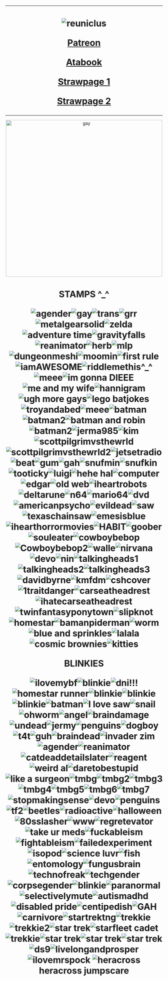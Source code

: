  ***
<h1 align="center">   
  
![reuniclus](https://static.wikia.nocookie.net/vees-total-pokemon/images/a/a2/3ani_579_xy.gif/revision/latest?cb=20201016204433)

[Patreon](https://www.patreon.com/riddlemorgue/about)

[Atabook](https://therlddler.atabook.org/) 

[Strawpage 1](https://hal-emmerich.straw.page/) 

[Strawpage 2](https://gideon-graves.straw.page)
</h1>

***
<p align="center">
<img width="500" alt="gay" src="https://64.media.tumblr.com/c7f03399aca84607254533eea0aef374/72585813b63f7be6-a8/s1280x1920/9c907f660b94e70ee86c2dea0cd2716ba1a0fb5c.pnj">
<p> 

<h1 align="center">  
STAMPS ^_^  
  
![agender](https://64.media.tumblr.com/d0e7fdf8fd808a59c794bac370084a10/85e0f5d14f85bcb6-c4/s100x200/a9da74d7a58a2bb03fff7a783bc6964ffb1c4bb6.pnj)![gay](https://64.media.tumblr.com/43880b96b9bf4f5da0d1b2cb071ecef8/d7d529b67f874c85-16/s100x200/74acd2a5925d6bf324a93cae32c7214f052649d8.pnj)![trans](https://64.media.tumblr.com/03e89ffc0b703f60ba8acdf92774e565/beec7440bc92a6a5-b7/s100x200/3586d6d98dca9212bf9e875c64adcaeb35022b71.pnj)![grr](https://github.com/user-attachments/assets/d417dd25-680e-41c0-9899-71cd62e49001)![metalgearsolid](https://64.media.tumblr.com/66148129afda7c853d13ec4f4f1ea72c/tumblr_prx1b13pVx1xzybrpo1_100.gifv)![zelda](https://64.media.tumblr.com/a3ba978a589d64a21094bac3e60c65b9/tumblr_ptbgowgMb41xzybrpo3_100.pnj)![adventure time](https://64.media.tumblr.com/8a31e78f49065985ab23475da01b56c8/09754a608e07afc2-c7/s100x200/5a348b6985778c8e75a741069db298687ed4e735.pnj)![gravityfalls](https://64.media.tumblr.com/2a106033b18eb09944dc25269874d9ee/d8d8cf49230dd280-2a/s100x200/6daa357dcf5bcab439799e4c411841e2a9752613.gifv)![reanimator](https://64.media.tumblr.com/f692f92b5322fe3378000eae4e3c28c9/6a42514c3ffcfcbf-38/s100x200/d1951410e2611c314dd4573d7ccdcecbbc334937.pnj)![herb](https://64.media.tumblr.com/0796d71bf8403100e7e284e8f5762570/859dad767039a52d-7c/s100x200/d1b48586209019cf8ca23d604437e4c26806fe03.jpg)![mlp](https://64.media.tumblr.com/53fe3f4fb1e6a58435d29621bff55bca/5893bcc3b4ba9f5b-db/s250x250_c1/a91371a55be5de21c314f109a54a8f943eef9b18.gifv)![dungeonmeshi](https://64.media.tumblr.com/7ef45c1787a03b7759abbc42cc90fe87/b553fbecacc6e296-58/s100x200/7ff9093e8100769e5c520f2d62f78bab31eda61d.gifv)![moomin](https://64.media.tumblr.com/ae1d3d24e6902ffe9ef4fc1773b2eeb5/85f4f2fed7740bac-ee/s100x200/9e8f69d5d8487f6b979433605319779cf37da37f.pnj)![first rule](https://64.media.tumblr.com/64462f504ecec24bf905042c1cb97c87/4fa61a748f70571b-93/s100x200/94df7bc64a2c998b7002d4c8e5d90083cc15afce.pnj)![iamAWESOME](https://64.media.tumblr.com/e496114841373a8802a4a254b6f70236/430287f45c8133f7-ea/s100x200/d2d921aaa351a258bf7d481b62327f4a4f176f52.gifv)![riddlemethis^_^](https://64.media.tumblr.com/cd2c94815f01582c97d03a5f71f1a651/c7ec99018e074490-e5/s100x200/58a5398daac9786719edf40d3f7f14ae3cc68a34.gifv)![meee](https://64.media.tumblr.com/df3d0153bf24f6412d750f5de3cd45b2/ba20ff6339b392ae-f1/s100x200/864b90c0432bec0b517f50e92fa5620ca157eb08.pnj)![im gonna DIEEE](https://64.media.tumblr.com/2539de4884a6f3cfb3f747627dce3c07/fb50ac80fc4f5352-2b/s250x400/a26516721d8fc124dc449cca78bc077a36db1eed.gifv)![me and my wife](https://github.com/user-attachments/assets/c068e9ff-e8bd-41b9-9c62-22b6a18b152d)![hannigram](https://github.com/user-attachments/assets/50545d32-7d4f-48e8-bb10-53b12731fc1a)![ugh more gays](https://64.media.tumblr.com/4e3b03eb093853316498338fd8d3f2ae/4fbac6bde9a4b220-b9/s100x200/1e94ae657e3f86f85fef0691f4c70d25196b085d.pnj)![lego batjokes](https://github.com/user-attachments/assets/82258116-2a13-45dc-88ad-f2bc63c4a401)![troyandabed](https://64.media.tumblr.com/030ebc34c0b6ab9ba31a44ad020d3629/85f4f2fed7740bac-f0/s100x200/5c9579b72abb8a04afb5dcef442e9b375d67946d.gifv)![meee](https://64.media.tumblr.com/09bfcc07d718e7c41d3621771271b21f/4fbac6bde9a4b220-5d/s100x200/b7da63e428e00a96ae0d43d1a604d615bf8fe1ec.pnj)![batman](https://64.media.tumblr.com/f0c0e098e1ba0aab9973ab3cf821a30d/acb7fad734947539-a7/s100x200/e3c255aa17df010add5c2790723e5e36b488883b.pnj)![batman2](https://64.media.tumblr.com/b7320985e1bf0472d2373ffe5c010b49/a16a1e336682ecbc-51/s100x200/9638a8477a0db2391da175f7e2b7f0217fbd4f1a.gifv)![batman and robin](https://64.media.tumblr.com/3548524078b372623bd47404edb59944/a16a1e336682ecbc-b4/s250x400/02fc2242858846520fc5f5f53c9ab3f6825cb68c.gifv)![batman2](https://64.media.tumblr.com/b94e18d7ad8e7f69067c0b1b087dee0a/a16a1e336682ecbc-98/s100x200/3131ddfc72c43da0ecce8c047c4c14516ca1370c.gifv)![jerma985](https://github.com/user-attachments/assets/3b531fe8-e2fa-4d64-b35b-054a1d80afbd)![kim](https://64.media.tumblr.com/5aa390885138a9aba1af55d0ba86184e/47dba9724143cb2a-0a/s100x200/75dfa2076ad394a80a5ec1a0009961320765d66a.gifv)![scottpilgrimvsthewrld](https://64.media.tumblr.com/049fc1895b702dbf92db6b69ec84d21a/47dba9724143cb2a-d9/s100x200/39726ee43a70fbd92984128503a3efffd1adcf20.pnj)![scottpilgrimvsthewrld2](https://64.media.tumblr.com/e4361cf702b40102b89b4bbb32e0b21f/c16e50f1233d8914-36/s100x200/cfccbb2731f370aa651f7cc1073236a7edc28cef.pnj)![jetsetradio](https://64.media.tumblr.com/cebdcb6ec10ba11a568738fbe106d7c1/tumblr_pbfpe7NpEk1xz2nuuo1_100.pnj)![beat](https://64.media.tumblr.com/691d81ce6aa1047af26faa08517c60d5/tumblr_pbfpe7NpEk1xz2nuuo4_100.pnj)![gum](https://64.media.tumblr.com/7ebe253a03fcc415d4c1e3cce0588d7b/tumblr_pbfpe7NpEk1xz2nuuo5_100.pnj)![gah](https://64.media.tumblr.com/4b73ba40baccc9a0ce93e00b478d09b7/2c56ced0da2eab54-49/s100x200/2b81081eaab1a07321d8960ab843c2dc089f02c8.gifv)![snufmin](https://64.media.tumblr.com/5feba9ad066bfc9a4e3b857d1c71dda4/8a52b2cab4f6f81a-fe/s100x200/07fe3475b4fd29be2f2cd107c9a8c1f961b2294e.gifv)![snufkin](https://64.media.tumblr.com/58700c9a5186e026cf143cfb92d4c043/tumblr_pub37jYcn21xbgu08o1_100.pnj)![tooticky](https://64.media.tumblr.com/32a8d302eb091fbe2c841938f7976ae4/b98e3ed292245e5d-55/s100x200/f6b7ff60fd58c3a9e6842bae0ab2f10866e74925.webp)![luigi](https://64.media.tumblr.com/229d317c95cfa8881fde2576687feb25/eae413e76838873a-58/s100x200/b58289e1fbab0896a80d80acfabf8e03fa37552f.jpg)![hehe hal](https://64.media.tumblr.com/0f964872dd86a1bf469c5c39a6293b3d/7e11596e8fea4587-36/s100x200/af471d2fafeb82e190a8a1d2d797411ddbd4065e.pnj)![computer](https://github.com/user-attachments/assets/eedc9883-cda5-4c26-bb02-ef28e26cac5c)![edgar](https://64.media.tumblr.com/2cab91897608a03429a592df7e874e87/7e11596e8fea4587-b7/s100x200/10685a45c438c669fa7008f5d65b470b76c97ad3.pnj)![old web](https://64.media.tumblr.com/9c2247eea4553ed4e5937e6685c1e2cf/321aa268678c99b9-e4/s100x200/442a82ef4b82a1d7dd9d09022f490a4243b86ada.pnj)![iheartrobots](https://64.media.tumblr.com/105bd1ea1f0e1a815a570d5419acf2bd/321aa268678c99b9-e6/s100x200/9da1d68dc67163e827818707acf244b75b2eb50c.gifv)![deltarune](https://64.media.tumblr.com/f0e21ac554a528afda1520a8f0276025/79d8b316934d24c3-14/s100x200/b1ee7ef79215e8a5a3a90c35c441c1e1f40ef669.gifv)![n64](https://64.media.tumblr.com/471c4729fc524e59de01e6707785c12a/542c1391a5391251-eb/s100x200/d95ce2fe04be5285d2a8aedf55f05995d2490f7e.gifv)![mario64](https://64.media.tumblr.com/077459a05a4765903092eecf58477d45/79d8b316934d24c3-80/s100x200/b5eeebd0e01ba3af35a469dc39ffaaa28fa7ef52.pnj)![dvd](https://64.media.tumblr.com/603280bb25174fe4ab92aa165ef7d0a8/321aa268678c99b9-ff/s100x200/d28fa8f73c9bd03444110b6b310f5a53cc2bd5eb.gifv)![americanpsycho](https://64.media.tumblr.com/077d497b257b0e7505f189196db59a6c/5aee31f2d9505402-1a/s100x200/eccb7e0b109f1590fd6c834cd74a50d35ec6dc2f.pnj)![evildead](https://64.media.tumblr.com/264e15acd4ec547cece9f210832f8d27/6a42514c3ffcfcbf-c5/s100x200/ebe72c5d10b9e2e4a2b582fc75ae725d4e74ccae.pnj)![saw](https://64.media.tumblr.com/74fed491b6940122c5f544767ff96e7c/6a42514c3ffcfcbf-54/s100x200/95952da3e6028eb6fc37496598bc155ec1765fbf.pnj)![texaschainsaw](https://64.media.tumblr.com/c9e81a1fd6ba7c7aef17141e7985c5d4/5aee31f2d9505402-66/s100x200/03d45fcd1d63f14f914dab3f8ee6f9a78838a6dc.pnj)![emesisblue](https://64.media.tumblr.com/5d9f295fb6a6c1ec3f9d791ab13eb06c/e3b9aeaa68cb58b7-4c/s100x200/567ce146ca04b488aacedd4adc2b2aa00f7590ce.pnj)![ihearthorrormovies](https://64.media.tumblr.com/29e5112e70f150e13d2de67c769549da/bfaaeb60d3ffc0b4-e1/s100x200/0a1b3b5a9ac4f758e4c6b9ea3fa99ab1080f66e8.pnj)![HABIT](https://64.media.tumblr.com/9c5b69569f6b6e62327adb8acefd1f84/f76cd0389d6e61e0-c7/s100x200/2d202ecdbec5d893eae5c580178b454726053181.gifv)![goober](https://64.media.tumblr.com/df195d18aef1d750f07610326490fe34/96f7fb4ed53e9d3f-89/s100x200/7dd3db0790e1771c09b2c457714cfcdd981fad49.gifv)![souleater](https://64.media.tumblr.com/daf3180e6f9f8d55311dcf78770053d1/tumblr_pbdch3Isuc1xz2nuuo9_100.gifv)![cowboybebop](https://64.media.tumblr.com/7cf60e2eac0d479b9d77e6f26e6c87aa/268d89e57bd8925f-30/s100x200/3565bc35460f2a1b420db201f957ee0b4f90064c.pnj)![Cowboybebop2](https://64.media.tumblr.com/fc094dc507d9c05b206e17e23ff2e167/268d89e57bd8925f-63/s100x200/f0a05329d572d2930277d5a2556a4ff4559b1325.pnj)![walle](https://64.media.tumblr.com/d6fc8ea81bede673bad2e069c4d7b292/a69cd2c92ea385d3-e8/s100x200/edf5ac94671e459c6d56fadfecae869fa0c0b46f.pnj)![nirvana](https://64.media.tumblr.com/e43acd0a842595e9f98324a1aea69bfc/27f4cb35fefb8913-f5/s100x200/f9f539dbe939b1864cdc66238f63044196b72909.gifv)![devo](https://64.media.tumblr.com/d8f6a9efe7cba3964aa54ba6d786dabd/f9180f752a73d002-6f/s100x200/b77d65802d74efde7687fd97258890c632da67f8.pnj)![nin](https://64.media.tumblr.com/e2c6265dd84436fcd3a8f013ca8e476a/7c3dd077ed76e2f9-89/s100x200/93c2a697eac1744d7d29e67390c9485edbc0472e.pnj)![talkingheads1](https://64.media.tumblr.com/07d627e5c9da8de0a5729ad2dc30df32/92aea7c25c02da2e-8d/s100x200/bebeb72d96efb376d154b44dad4bbd8c3841e570.pnj)![talkingheads2](https://64.media.tumblr.com/1124dd57f1f4de8ade4c75f48f2eb428/92aea7c25c02da2e-2f/s100x200/8239599a89716b61e832eb0b8b68103da8bd4688.pnj)![talkingheads3](https://64.media.tumblr.com/6faa1a6ebf0b185875a0843bf3c3521f/9328aa9bfd3300b0-cd/s100x200/9b1792fb795dad6840299732668334b0cfba0485.pnj)![davidbyrne](https://64.media.tumblr.com/7b40808886e8757c96c97a1c1a04b2c5/9328aa9bfd3300b0-1e/s100x200/20001b3b9e42cb9d6e76d64af3e6c50568bc1e5d.gifv)![kmfdm](https://64.media.tumblr.com/7727558d37aa33a0f5cfe7511de21197/0ff738aae3bed445-ee/s100x200/85a5ff883c53274a4cf31a196ca1aac56afcc2eb.pnj)![cshcover](https://64.media.tumblr.com/c1c7c21f9913006aa28f415e6cb4a023/7504a3c8f68a98a9-33/s100x200/0a8133671dfd362956875ec6c3f929b705d4e384.pnj)![1traitdanger](https://64.media.tumblr.com/3bb52682edb86c5ca01e01fe0476fa5b/69ccfde05c8d9754-f5/s100x200/869458cf79815d44c518bde7832d174aa3d47c79.pnj)![carseatheadrest](https://64.media.tumblr.com/b932c992a66b8e223c3e01385edd6c6e/e16d9c3fd8438e13-bd/s100x200/137902ac14ba8c31abd2a4c2f5c87b422443054d.pnj)![ihatecarseatheadrest](https://64.media.tumblr.com/b83fd7eb013be6e4282d6d8433f736df/7504a3c8f68a98a9-ce/s100x200/5e823e3e0d8be8eacabb58e56e8fc4838bc92f89.pnj)![twinfantasyponytown](https://64.media.tumblr.com/78b16292370f60b66bfde5049c5bf035/69ccfde05c8d9754-9e/s100x200/bbb2e91b6d469c97c929ffaabd2673bebf18e146.pnj)![slipknot](https://64.media.tumblr.com/a906ffa99c2421454a16e7dc0352305b/c937cea2bae71fd6-d1/s100x200/70f929d5d922adef60f81d4b2618619bab524fed.pnj)![homestar](https://64.media.tumblr.com/caef67306b5c5e26c096c2f9f9398738/88bfbc9ecb87905e-1c/s100x200/b73d95611ea8830ca4d933f4bda5c87a05c88851.pnj)![bamanpiderman](https://64.media.tumblr.com/c545bdcf762f56a345ee981e75d2bd11/762a7abac4831275-1f/s100x200/37e530d5586419c315529553f742be90a1ab0704.gifv)![worm](https://64.media.tumblr.com/6e8cee557f7b80e5cf1649bd3a86e1b1/3caea98c88e64bec-41/s100x200/8656f761cf508b995946fb5852426d24a6659e8f.jpg)![blue and sprinkles](https://64.media.tumblr.com/9b7c38a672fddd5e96e32e608b600cc9/a9f83b6af483b6c3-58/s100x200/a84352c37dd92bec759cfd7d01aa042e0fe67320.gifv)![lalala](https://64.media.tumblr.com/2c2c459a6d33e068ec5c193ae5782444/acd5f42c3f4a5236-cc/s100x200/7ec82c47b6b8d8c1a40f64cb6895dc046a0bf7c3.jpg)![cosmic brownies](https://64.media.tumblr.com/04142dcfa579d702adb6d23883944bb0/d8d8cf49230dd280-93/s100x200/4ee85df29e23042a29e48d492c6f8a6383285f25.pnj)![kitties](https://64.media.tumblr.com/32e687fcf65d0c37a2f311e184bb011b/4294f7f3f4b88231-f3/s100x200/f5cc2e96349c0fb88dcdd76986d1024eeaa9f826.gifv)

BLINKIES 

![ilovemybf](https://blinkies.neocities.org/b/display/0026-iheart2.gif)![blinkie](https://64.media.tumblr.com/8e8bfb796da44c2a10152bb91b465d53/806d4619ca73f063-30/s250x400/169ecdcb42b02cc01aaa1bb4d5404061ed1b34ae.gifv)![dni!!!](https://64.media.tumblr.com/9ed0667d8e6a85896f89de35f77a6aaa/806d4619ca73f063-21/s250x400/2e88e4dcbefc68210d4dc9c3dd2db2b275f21c9b.gifv)![homestar runner](https://64.media.tumblr.com/897d2acf92b53fb631ee1b8257cbda75/d7c3dd5857464115-ac/s250x400/6ec371e83ab79c6880af9ce8aec16fceecf08d3b.gifv)![blinkie](https://64.media.tumblr.com/6e6d81a58af05b383c16e4cefa1c11b0/c7ec99018e074490-84/s250x400/328db96197906f50a0b4c5468345f960af305d41.gifv)![blinkie](https://64.media.tumblr.com/ad2662bd643afc8c5bff080e81f93d87/c7ec99018e074490-ee/s250x400/a12919c0dfc4e975eed4a978d187ef25b4985c4a.gifv)![blinkie](https://64.media.tumblr.com/fef73f6e41bd21177a19e52d98418cf9/acbffc6c7e51333b-01/s250x400/51447432ef333fe49b15bc4177a66df98c4c9318.gifv)![batman](https://64.media.tumblr.com/3d25fd9df275a768deb4d6fd9ab9cbc6/tumblr_p09r7ym00e1wbbn7mo5_250.gifv)![I love saw](https://64.media.tumblr.com/5c3af791cfe6d1d14d33fbdcd3b25f96/05b41ecd94e959ed-5c/s250x400/4c25a0baa88e6a3b87881ae7e688db367caee3e4.gifv)![snail](https://64.media.tumblr.com/89294b413d9a9e5b8d7d0293df2c76ce/939f69bbacd63859-d1/s250x400/b7183e7bb4d962789120dd6bfd774801a994b93f.gifv)![ohworm](https://64.media.tumblr.com/ed0ba3be5d0a814b03e374bf664e4140/1d0b565ea482fe74-4f/s250x400/7f038e37ff2e55d7960d2ce04366847a7e18654a.gifv)![angel](https://64.media.tumblr.com/dd62e214523e402afd4a859ea5cf5ac5/b02e9b9fbea2c91e-5f/s250x400/26575057d72b32e789ce10438a1efbcd8781104c.gifv)![braindamage](https://64.media.tumblr.com/bbaee4cd169bacaa9ddceadc99f7ae89/12f75eff4d2654a7-58/s250x400/373c7e61429e6d4e4d7ac0ffcc5e4edd5946d98c.gifv)![undead](https://64.media.tumblr.com/09183fbbb65c12a087ca5818d2fdc0c6/a364ac8eef42b0d9-63/s250x400/8806ebeb4d867f3a39b9609df2a0ef9b1fc81420.gifv)![jermy](https://64.media.tumblr.com/ef650c3a27799538d54a274131861d0e/0b03cbf48f56038c-21/s250x400/b46ff609ce352ed3aad5e88473cc99b1543f7b0c.gifv)![penguins](https://64.media.tumblr.com/013aec17713fdf88f94de301498223be/c0ea055929045394-56/s250x400/da53666d307fe163cc3ab87fec544db0e402699e.gifv)![dogboy](https://64.media.tumblr.com/385474c6adfbb2dded189cb792b093d4/0b03cbf48f56038c-38/s250x400/d3188445c5bc2da75380bced2564b2b861f60a25.pnj)![t4t](https://64.media.tumblr.com/3c030c3dba2f919a6088912b81372452/798c55e01711bdf4-79/s250x400/6dae000a836b1cd277a4657eff35c24553770c91.gifv)![guh](https://64.media.tumblr.com/d5cb15a33b264840d9040f9f41000537/363752070e93a7f9-87/s250x400/d2286eb0afe9bac361c1fbd22840610946f5f983.gifv)![braindead](https://64.media.tumblr.com/abb78fdb1b65d0807ce6c5c51e074824/363752070e93a7f9-1c/s250x400/042044b6b6924e06fe36fc2c76a339d533322615.gifv)![invader zim](https://64.media.tumblr.com/b9512d25a65925f3344e9c0063b44749/27f4388618e0f700-a7/s250x400/76706f6cfd8d81c0409158a0c0316ed4c852a0bf.gifv)![agender](https://64.media.tumblr.com/4b976115ac129ad5aa36dfcdfa64db91/c6faef8646b3e8fd-ca/s250x400/7d5d13579a9dfd2f3af278e58b4d12dc2b78c473.gifv)![reanimator](https://64.media.tumblr.com/53b9339d97711f5cd2e36a1a5ebd2100/951b2e113c8db6c6-f4/s250x400/7c3456e77caefce879e5a3402d3e45837e481830.gifv)![catdeaddetailslater](https://64.media.tumblr.com/f9db7190bb15e51b2b00a3ecd03c8aff/951b2e113c8db6c6-0e/s250x400/a760063c8583b5f04853d28ded72f24444091ce4.gifv)![reagent](https://64.media.tumblr.com/1e9d433416f5887fe4ac6e3da0e7d802/951b2e113c8db6c6-fc/s250x400/279e290f5a957e6779861833e88bf41805ea424a.gifv)![weird al](https://64.media.tumblr.com/1ea387b5616e233da21a2c62b1f7d8eb/8336400b422a68e6-32/s250x400/f4fae7ee9ea7ec3b0b2c5919f926c299a9a8f642.gifv)![daretobestupid](https://64.media.tumblr.com/a9ee9ed5282e83c890f05d9b9150fef2/2c6a2dac715ef4c1-b8/s250x400/6ddc07f641cde6ab315cef69600413bb95307568.gifv)![like a surgeon](https://64.media.tumblr.com/9398751a71e82d9705058407b1bc8654/8e8d002c09725b5d-05/s250x400/c195f939055206d038aade78055b409941275478.gifv)![tmbg](https://64.media.tumblr.com/fdbc12e53a494c21ca5e8ea4a96f6a0e/083c24ad4a9e95f8-60/s250x400/1ee7ac82a8451be2d4d6bdfa18530d9817d3e245.gifv)![tmbg2](https://64.media.tumblr.com/4e41d9feb962ce23b9b78c67099d611d/083c24ad4a9e95f8-e8/s250x400/8ec494a43633c0082eabcf2f749d0427d9cd1a82.gifv)![tmbg3](https://64.media.tumblr.com/9591eb80e112adcf6b78aebebdd773a0/083c24ad4a9e95f8-44/s250x400/25a91620cd3f0a2e1fbadce7fcaf3cba4decae7f.gifv)![tmbg4](https://64.media.tumblr.com/87e17dfee57ac87cccc4271b867cbef0/083c24ad4a9e95f8-87/s250x400/3553cc07dc3005a2dcd277fbecac0f9a416ccf4d.gifv)![tmbg5](https://64.media.tumblr.com/ced8adb84e4f75321bcafca44a4df24b/083c24ad4a9e95f8-89/s250x400/8b52bba5eac8861bbba15eed4269638cff1f576c.gifv)![tmbg6](https://64.media.tumblr.com/cfa8905590998787262fc33ffd949181/083c24ad4a9e95f8-75/s250x400/048873d7a27fbbb87bca13c326fc656d9724f67a.gifv)![tmbg7](https://64.media.tumblr.com/87ca5f9a09d0a320ba83c89fb50002b6/083c24ad4a9e95f8-31/s250x400/a02d0760286f2b60c77a94f9c38fa8616944866f.gifv)![stopmakingsense](https://64.media.tumblr.com/3142766de0fc43b49c1066281f5012ac/2c969e1ae9bd84be-e2/s250x400/716dcd59fb6521484ec0224d22dbd1f4d2775084.gifv)![devo](https://64.media.tumblr.com/88b0b6977072781efe70bf7b75bc159d/f8250f2159849e86-2a/s250x400/0aacea3bd2aea82beb14c519b6fc54bafb339418.gifv)![penguins](https://wilardo.crd.co/assets/images/gallery01/6bbf1385.gif?v=a363c8e1) ![tf2](https://64.media.tumblr.com/061cd32c70765e7b48ed3318ac8d8774/78c75168f9ef587b-77/s250x400/f87a365c8053dcb0e0d2e5cf56f5e716d797570d.gifv)![beetles](https://64.media.tumblr.com/f6cd27e7d5038c05eb17eed500ba9685/254dec1ce103e62a-90/s250x400/0a9d1b89d6b3b3277548dfa14ba330fcd158888d.gifv)![radioactive](https://64.media.tumblr.com/67228cdbb06e89fc2056dc819b443f72/254dec1ce103e62a-68/s250x400/44ca5188cd816bceb3bec67a4211469953517c08.gifv)![halloween](https://64.media.tumblr.com/be10635a4ce9596830f9adc2605b3908/4889630ae28e68e6-c2/s250x400/3e49a5cd0fd81e8a23f536ad5d7a9fd2fcab1ab1.gifv)![80sslasher](https://64.media.tumblr.com/e2a1681cbcc27f6417b0d8ccca30b7b1/4889630ae28e68e6-d8/s250x400/e2d7631f95c441510187fb828506acf7dfe98704.gifv)![www](https://64.media.tumblr.com/e874ce99c0609234410c28e02c6a4bcf/2fe0cef72a93c730-0a/s250x400/dc605cc7670ec3a7be5e603b5f9f45048412812d.gifv)![regretevator](https://64.media.tumblr.com/c6b195cb7f5a45a42993cb0eb933fa6f/2fe0cef72a93c730-f6/s250x400/9cfb0111958fb4ff7c42d86cbb9076bf145f3696.gifv)![take ur meds](https://64.media.tumblr.com/11a818d960d8b03ecfa224a8d7b2031c/943c5ba1a533e73b-17/s250x400/f83d743d98800821b7cce91a00e9f06833ee68ef.gifv)![fuckableism](https://64.media.tumblr.com/e55cf4537228de3197482d055618132e/ede2260b21432ca7-a7/s250x400/0f3f1f31a585b45d7105c9dabd9267dd0744f944.gifv)![fightableism](https://64.media.tumblr.com/4394d81be81463d5f9990978275957b9/1abb9e5846645998-db/s250x400/0bb41f49ddc2d433061b1fc44c62edcb90f678fa.gifv)![failedexperiment](https://64.media.tumblr.com/17252dac1c68675520b69adefa42242b/26f6392655aacdf9-bc/s250x400/b190593895fdd1ae61013ca7275cba89b823762c.gifv)![isopod](https://64.media.tumblr.com/1f58f478cbd1a5bbdfa00560150396e4/26f6392655aacdf9-b5/s250x400/3198c8d3dee82b0fe309651c3e6d207125a81d39.gifv)![science luvr](https://64.media.tumblr.com/f6b0e9bf7586d852d255b3c701a4ec23/c9454ba6d5db0322-5d/s250x400/e4365406420f83290ea109cb448c62d4792889fd.gifv)![fish](https://64.media.tumblr.com/fe2c0e83623a597d689cbbd40d2cf023/73fc6aee579bb9c9-4c/s250x400/030911de9d9bd0026eb41eae86301e52fd2b4235.gifv)![entomology](https://64.media.tumblr.com/34b77d42c84fc90230aa451a466bd297/6214c27e74f53b56-ae/s250x400/c52ba89ecc753106d38de25d25d5ace8f7cecf45.gifv)![fungusbrain](https://64.media.tumblr.com/0992ff597871f409ff1eabe84d235e9e/c31d53c05dc221a7-0e/s250x400/9102a289c537081e483c7ac6fe253fa29d92b103.gifv)![technofreak](https://64.media.tumblr.com/17f108e7ec1f0f4e0de09f7e110c603c/83b700c891cd181e-56/s250x400/230f5d1f904027ff1206e64ec366b7c2fd7667ed.gifv)![techgender](https://64.media.tumblr.com/4e75b8e1b42b3c229f6dcda5e7d82a9b/2a71b3feb9f18118-72/s250x400/99cebeb043379b763cdf8c3c847096804fd63528.gifv)![corpsegender](https://64.media.tumblr.com/3984743c8f8aff9ff8b7d3db366a0a6b/2bacbe891b14f4e5-e8/s250x400/8a77140e36c7ba7547dc55f7b7b615b0126c3763.gifv)![blinkie](https://64.media.tumblr.com/c36448399ba77ce38e6e275ad2c30ecf/4889630ae28e68e6-cd/s250x400/e5d9438bbb9c0314ba6f53db5e645cf46bacb6e5.gifv)![paranormal](https://64.media.tumblr.com/1102cc312d5858bac3e7a34b5931d873/4bc0c94f319ee9f7-d0/s250x400/d7211d8d16be838f951d268fa26579d7f2dc016e.gifv)![selectivelymute](https://64.media.tumblr.com/df2155602edaaf98b2dd6421047692d6/a639cd0bda95f1ad-c8/s250x400/6ae08d63af27dab4d37fbc0a13f7f46b2ae4e5f4.gifv)![autismadhd](https://64.media.tumblr.com/336321fa8994c638bf59e5c05cc8e2de/a639cd0bda95f1ad-91/s250x400/6010cd936fc73a81824060c0e832f820c3c75b67.gifv)![disabled pride](https://64.media.tumblr.com/e7f06bb2cde5cbdc9d21e5dd4215b8c9/f20f0731857f3568-2c/s250x400/33ae3e9e388b40f9767104a305c543cddceee342.gifv)![centipedish](https://64.media.tumblr.com/62b9aedeec01ca026b895da5dc18f8a7/26f6392655aacdf9-a2/s250x400/04f9a5546dc9f4a3076ca0e3b060c74784e7ca10.gifv)![GAH](https://64.media.tumblr.com/51ee794859c44a31a7ed4f3c3739fa2d/5199c0630fadfcc3-3b/s250x400/4ae375550a2b8a38398643b8b8f26aa4850fbc7b.gifv)![carnivore](https://64.media.tumblr.com/a4e1f92fcfdc89dd482b3f57ac251bd3/e307992e94ba0919-04/s250x400/46d9942692d73a7634b9d94fa50e9159e2b44ff5.gifv)![startrektng](https://64.media.tumblr.com/f397ff6d749fe8f13f5f4bf31a1ef43f/d1215376253edf62-7f/s250x400/d26eb209d83ffc3beceaa4a6a25c5a94807d4731.gifv)![trekkie](https://64.media.tumblr.com/009dfb330227bb03eb86872fa0071a2c/d1215376253edf62-6b/s250x400/8f6576da61d2e0c44b9c975c487250a0185b22e8.gifv)![trekkie2](https://64.media.tumblr.com/7ee2fd534d0bc89193f170bcd3a8aca0/264c8fa4332d71a9-06/s250x400/050f200f7800613a8491aeeb937f27bbc501c2db.gifv)![star trek](https://64.media.tumblr.com/9d62258ed487d4e05b86051bbea0a616/d1215376253edf62-23/s250x400/41fa549226c8eca32c78254e2fc71483e4b7645d.gifv)![starfleet cadet](https://64.media.tumblr.com/d6f5fbfeff07266995f86c792582d882/d1215376253edf62-f5/s250x400/c0923a6c68ccee96c9777cf314826b6c1875286b.gifv)![trekkie](https://64.media.tumblr.com/725f3dbe0d4788d0bec1cd393ac3b2e6/d1215376253edf62-13/s250x400/25922c92ee702a717fd40691d8ba55f5b862fd13.gifv)![star trek](https://64.media.tumblr.com/102e9f364260b33da6f1c07a923a851a/d1215376253edf62-70/s250x400/181030130404e12b3a54c2049fa769c08c18dcf6.gifv)![star trek](https://64.media.tumblr.com/63cccdbaa239f101923730351478bdb3/d1215376253edf62-bb/s250x400/3237183a56f15a2479806a92553a1908c0eda417.gifv)![star trek](https://64.media.tumblr.com/b5bdc44e262be9d3140a5cb4fc9673e0/d1215376253edf62-4e/s250x400/03fc2e2b19abad1cd7eac57488b7654a634531db.gifv)![ds9](https://64.media.tumblr.com/acdbb9ce3d97c73f452b42532f5c1268/d1215376253edf62-b9/s250x400/53c9e14e17a0a74e1cbfa8960705cf5a3c6876af.gifv)![livelongandprosper](https://64.media.tumblr.com/15f74d22ac8c5dacdb5476f6d40a50c1/264c8fa4332d71a9-f7/s250x400/5044300f35cd9590a57016a137d0ba30018ec37c.gifv)![ilovemrspock](https://64.media.tumblr.com/1e1a4702e4c08c39f17e1f609b7605ab/264c8fa4332d71a9-4d/s250x400/893a96c47d3f7a5364073fa86acf1d73e093afac.gifv) 
![heracross](https://media.tenor.com/wg1EVA5c7O4AAAAj/heracross-pok%C3%A9mon-heracross.gif)
heracross jumpscare 
</h1>
<!--
**riddlemorgue/riddlemorgue** is a ✨ _special_ ✨ repository because its `README.md` (this file) appears on your GitHub profile.

Here are some ideas to get you started:

- 🔭 I’m currently working on ...
- 🌱 I’m currently learning ...
- 👯 I’m looking to collaborate on ...
- 🤔 I’m looking for help with ...
- 💬 Ask me about ...
- 📫 How to reach me: ...
- 😄 Pronouns: ...
- ⚡ Fun fact: ...
-->
